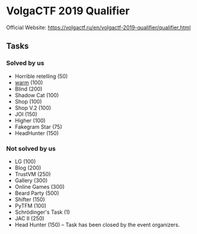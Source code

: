 # VolgaCTF 2019 Qualifier

Official Website: https://volgactf.ru/en/volgactf-2019-qualifier/qualifier.html

## Tasks

### Solved by us
- Horrible retelling (50)
- [warm](/2019.03%20VolgaCTF%20Qualifiers/warm.md) (100)
- Blind (200)
- Shadow Cat (100)
- Shop (100)
- Shop V.2 (100)
- JOI (150)
- Higher (100)
- Fakegram Star (75)
- HeadHunter (150)

### Not solved by us
- LG (100)
- Blog (200)
- TrustVM (250)
- Gallery (300)
- Online Games (300)
- Beard Party (500)
- Shifter (150)
- PyTFM (100)
- Schrödinger's Task (1)
- JAC II (250)
- Head Hunter (150) – Task has been closed by the event organizers.
